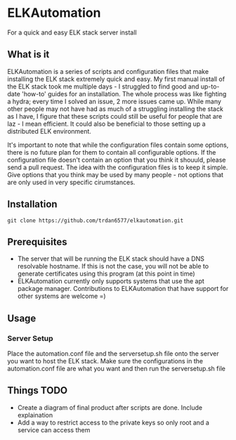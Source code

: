 # ELKAutomation
For a quick and easy ELK stack server install

## What is it
ELKAutomation is a series of scripts and configuration files that make installing
the ELK stack extremely quick and easy. My first manual install of the ELK stack
took me multiple days - I struggled to find good and up-to-date 'how-to' guides for
an installation. The whole process was like fighting a hydra; every time I solved an
issue, 2 more issues came up. While many other people may not have had as much of
a struggling installing the stack as I have, I figure that these scripts could still
be useful for people that are laz - I mean efficient. It could also be beneficial
to those setting up a distributed ELK environment.

It's important to note that while the configuration files contain some options,
there is no future plan for them to contain all configurable options. If the
configuration file doesn't contain an option that you think it shouuld,
please send a pull request. The idea with the configuration files is to
keep it simple. Give options that you think may be used by many people - not
options that are only used in very specific cirumstances.

## Installation
`git clone https://github.com/trdan6577/elkautomation.git`

## Prerequisites
* The server that will be running the ELK stack should have a DNS resolvable hostname.
If this is not the case, you will not be able to generate certificates using this program
(at this point in time)
* ELKAutomation currently only supports systems that use the apt package manager.
Contributions to ELKAutomation that have support for other systems are welcome =)

## Usage
### Server Setup
Place the automation.conf file and the serversetup.sh file onto the server you want
to host the ELK stack. Make sure the configurations in the automation.conf file are
what you want and then run the serversetup.sh file

## Things TODO
* Create a diagram of final product after scripts are done. Include explaination
* Add a way to restrict access to the private keys so only root and a service
can access them
